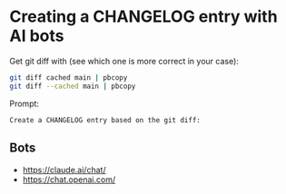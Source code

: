 # Creating a CHANGELOG entry with AI bots

Get git diff with (see which one is more correct in your case):

```sh
git diff cached main | pbcopy
git diff --cached main | pbcopy
```

Prompt:

```
Create a CHANGELOG entry based on the git diff:
```

## Bots

- https://claude.ai/chat/
- https://chat.openai.com/

